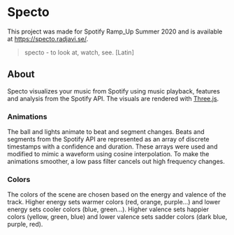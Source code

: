 # Specto
This project was made for Spotify Ramp_Up Summer 2020 and is available at https://specto.radjavi.se/.

> specto - to look at, watch, see. [Latin]

## About
Specto visualizes your music from Spotify using music playback, features and analysis from the Spotify API. The visuals are rendered with [Three.js](https://github.com/mrdoob/three.js/).

### Animations
The ball and lights animate to beat and segment changes. Beats and segments from the Spotify API are represented as an array of discrete timestamps with a confidence and duration. These arrays were used and modified to mimic a waveform using cosine interpolation. To make the animations smoother, a low pass filter cancels out high frequency changes.

### Colors
The colors of the scene are chosen based on the energy and valence of the track. Higher energy sets warmer colors (red, orange, purple...) and lower energy sets cooler colors (blue, green...). Higher valence sets happier colors (yellow, green, blue) and lower valence sets sadder colors (dark blue, purple, red). 
